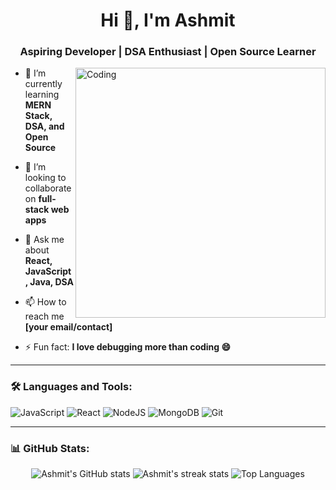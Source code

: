 <h1 align="center">Hi 👋, I'm Ashmit</h1>
<h3 align="center">Aspiring Developer | DSA Enthusiast | Open Source Learner</h3>

<img align="right" alt="Coding" width="400" src="https://cdn.dribbble.com/users/1162077/screenshots/3848914/media/320984a9ca58b3c73274c9259ecf6de8.gif" />

- 🌱 I’m currently learning **MERN Stack, DSA, and Open Source**

- 👯 I’m looking to collaborate on **full-stack web apps**

- 💬 Ask me about **React, JavaScript, Java, DSA**

- 📫 How to reach me **[your email/contact]**

- ⚡ Fun fact: **I love debugging more than coding 😄**

---

### 🛠️ Languages and Tools:
![JavaScript](https://img.shields.io/badge/javascript-%23323330.svg?style=flat&logo=javascript&logoColor=%23F7DF1E)
![React](https://img.shields.io/badge/react-%2320232a.svg?style=flat&logo=react&logoColor=%2361DAFB)
![NodeJS](https://img.shields.io/badge/node.js-%2343853D.svg?style=flat&logo=node.js&logoColor=white)
![MongoDB](https://img.shields.io/badge/mongodb-%2347A248.svg?style=flat&logo=mongodb&logoColor=white)
![Git](https://img.shields.io/badge/git-%23F05033.svg?style=flat&logo=git&logoColor=white)

---

### 📊 GitHub Stats:

<p align="center">
  <img src="https://github-readme-stats.vercel.app/api?username=minzashmit&show_icons=true&theme=radical" alt="Ashmit's GitHub stats" />
  <img src="https://github-readme-streak-stats.herokuapp.com/?user=minzashmit&theme=radical" alt="Ashmit's streak stats" />
  <img src="https://github-readme-stats.vercel.app/api/top-langs/?username=minzashmit&layout=compact&theme=radical" alt="Top Languages" />
</p>
